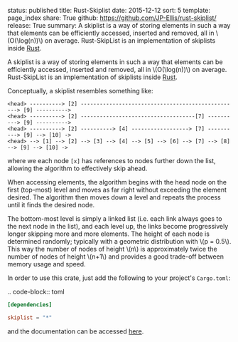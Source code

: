 status: published
title: Rust-Skiplist
date: 2015-12-12
sort: 5
template: page_index
share: True
github: https://github.com/JP-Ellis/rust-skiplist/
release: True
summary: A skiplist is a way of storing elements in such a way that elements
         can be efficiently accessed, inserted and removed, all in
         \\(O(\\log(n))\\) on average. Rust-SkipList is an implementation of
         skiplists inside [Rust](https://www.rust-lang.org/).

A skiplist is a way of storing elements in such a way that elements can be
efficiently accessed, inserted and removed, all in \\(O(\\log(n))\\) on average.
Rust-SkipList is an implementation of skiplists
inside [Rust](https://www.rust-lang.org/).

Conceptually, a skiplist resembles something like:

```
<head> ----------> [2] --------------------------------------------------> [9] ---------->
<head> ----------> [2] ------------------------------------[7] ----------> [9] ---------->
<head> ----------> [2] ----------> [4] ------------------> [7] ----------> [9] --> [10] ->
<head> --> [1] --> [2] --> [3] --> [4] --> [5] --> [6] --> [7] --> [8] --> [9] --> [10] ->
```

where we each node `[x]` has references to nodes further down the list,
allowing the algorithm to effectively skip ahead.

When accessing elements, the algorithm begins with the head node on the first
(top-most) level and moves as far right without exceeding the element desired.
The algorithm then moves down a level and repeats the process until it finds the
desired node.

The bottom-most level is simply a linked list (i.e. each link always goes to the
next node in the list), and each level up, the links become progressively longer
skipping more and more elements.  The height of each node is determined
randomly; typically with a geometric distribution with \\(p = 0.5\\).  This way
the number of nodes of height \\(n\\) is approximately twice the number of nodes
of height \\(n+1\\) and provides a good trade-off between memory usage and
speed.

In order to use this crate, just add the following to your project's
`Cargo.toml`:

.. code-block:: toml

```toml
[dependencies]

skiplist = "*"
```

and the documentation can be
accessed [here](https://jp-ellis.github.io/rust-skiplist/skiplist/).
